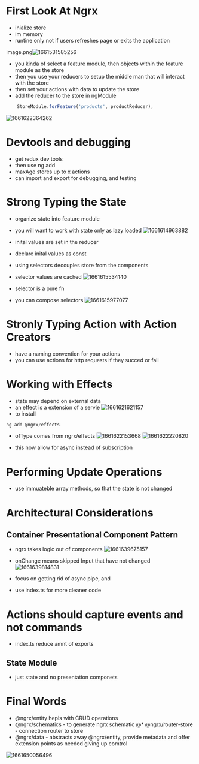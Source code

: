 # First Look At Ngrx
* inialize store
* im memory 
* runtine only not if users refreshes page or exits the application

image.png![1661531585256](image/README/1661531585256.png)
* you kinda of select a feature module, then objects within the feature module as the store
* then you use your reducers to setup the middle man that will interact with the store
* then set your actions with data to update the store 
* add the reducer to the store in ngModule
```ts
    StoreModule.forFeature('products', productReducer),
```

![1661622364262](image/README/1661622364262.png)

# Devtools and debugging
* get redux dev tools
* then use ng add
* maxAge stores up to x actions
* can import and export for debugging, and testing


# Strong Typing the State
* organize state into feature module
* you will want to work with state only as lazy loaded
![1661614963882](image/README/1661614963882.png)
* inital values are set in the reducer
* declare inital values as const

* using selectors decouples store from the components
* selector values are cached
![1661615534140](image/README/1661615534140.png)
* selector is a pure fn
* you can compose selectors
![1661615977077](image/README/1661615977077.png)

# Stronly Typing Action with Action Creators
* have a naming convention for your actions
* you can use actions for http requests if they succed or fail

# Working with Effects
* state may depend on external data
* an effect is a extension of a servie
![1661621621157](image/README/1661621621157.png)
* to install 
```ts
ng add @ngrx/effects
```
* ofType comes from ngrx/effects
![1661622153668](image/README/1661622153668.png)
![1661622220820](image/README/1661622220820.png)

* this now allow for async instead of subscription

# Performing Update Operations
* use immuateble array methods, so that the state is not changed

# Architectural Considerations

## Container Presentational Component Pattern
* ngrx takes logic out of components
![1661639675157](image/README/1661639675157.png)
* onChange means skipped Input that have not changed
![1661639814831](image/README/1661639814831.png)
* focus on getting rid of async pipe, and 

* use index.ts for more cleaner code

# Actions should capture events and not commands
* index.ts reduce amnt of exports

## State Module
* just state and no presentation componets

# Final Words
* @ngrx/entity hepls with CRUD operations
* @ngrx/schematics - to generate ngrx schematic
@* @ngrx/router-store - connection router to store
* @ngrx/data - abstracts away  @ngrx/entity, provide metadata and offer extension points as needed giving up comtrol

![1661650056496](image/README/1661650056496.png)